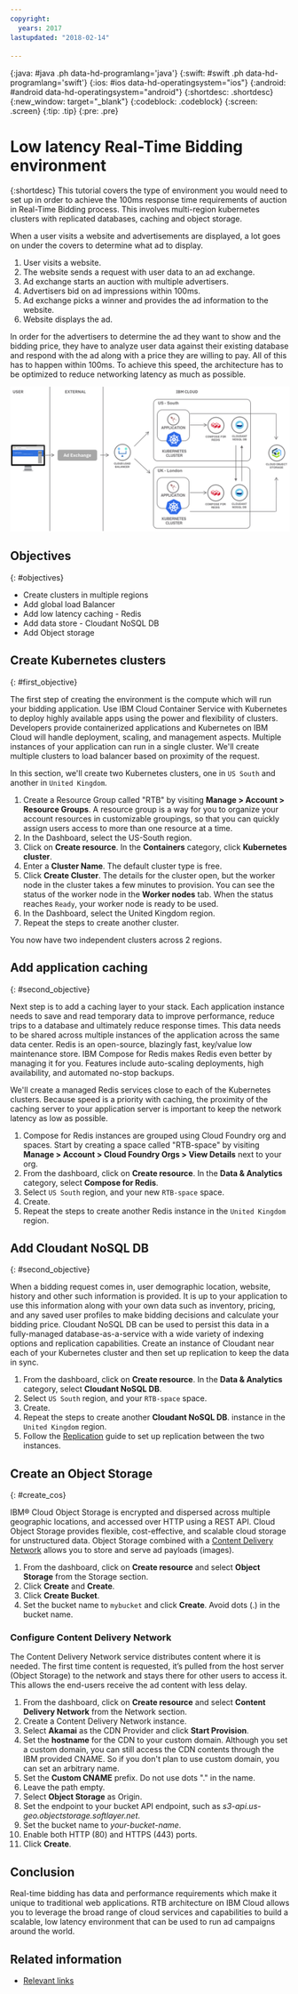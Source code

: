 ```yaml
---
copyright:
  years: 2017
lastupdated: "2018-02-14"

---
```


{:java: #java .ph data-hd-programlang='java'}
{:swift: #swift .ph data-hd-programlang='swift'}
{:ios: #ios data-hd-operatingsystem="ios"}
{:android: #android data-hd-operatingsystem="android"}
{:shortdesc: .shortdesc}
{:new_window: target="_blank"}
{:codeblock: .codeblock}
{:screen: .screen}
{:tip: .tip}
{:pre: .pre}

# Low latency Real-Time Bidding environment
{:shortdesc}
This tutorial covers the type of environment you would need to set up in order to achieve the 100ms response time requirements of auction in  Real-Time Bidding process. This involves multi-region kubernetes clusters with replicated databases, caching and object storage.

When a user visits a website and advertisements are displayed, a lot goes on under the covers to determine what ad to display.
1. User visits a website.
2. The website sends a request with user data to an ad exchange.  
3. Ad exchange starts an auction with multiple advertisers.
4. Advertisers bid on ad impressions within 100ms.
5. Ad exchange picks a winner and provides the ad information to the website.
6. Website displays the ad.

In order for the advertisers to determine the ad they want to show and the bidding price, they have to analyze user data against their existing database and respond with the ad along with a price they are willing to pay. All of this has to happen within 100ms. To achieve this speed, the architecture has to be optimized to reduce networking latency as much as possible.

![Architecture diagram](images/other/rtb-architecture.png)

## Objectives
{: #objectives}

* Create clusters in multiple regions
* Add global load Balancer
* Add low latency caching - Redis
* Add data store - Cloudant NoSQL DB
* Add Object storage

## Create Kubernetes clusters
{: #first_objective}

The first step of creating the environment is the compute which will run your bidding application. Use IBM Cloud Container Service with Kubernetes to deploy highly available apps using the power and flexibility of clusters. Developers provide containerized applications and Kubernetes on IBM Cloud will handle deployment, scaling, and management aspects. Multiple instances of your application can run in a single cluster. We'll create multiple clusters to load balancer based on proximity of the request.

In this section, we'll create two Kubernetes clusters, one in `US South` and another in `United Kingdom`.

1. Create a Resource Group called "RTB" by visiting **Manage > Account > Resource Groups**. A resource group is a way for you to organize your account resources in customizable groupings, so that you can quickly assign users access to more than one resource at a time.
2. In the Dashboard, select the US-South region.
3. Click on **Create resource**. In the **Containers** category, click **Kubernetes cluster**.
4. Enter a **Cluster Name**. The default cluster type is free.
5. Click **Create Cluster**. The details for the cluster open, but the worker node in the cluster takes a few minutes to provision. You can see the status of the worker node in the **Worker nodes** tab. When the status reaches `Ready`, your worker node is ready to be used.
6. In the Dashboard, select the United Kingdom region.
7. Repeat the steps to create another cluster.

You now have two independent clusters across 2 regions.

## Add application caching
{: #second_objective}

Next step is to add a caching layer to your stack. Each application instance needs to save and read temporary data to improve performance, reduce trips to a database and ultimately reduce response times. This data needs to be shared across multiple instances of the application across the same data center. Redis is an open-source, blazingly fast, key/value low maintenance store. IBM Compose for Redis makes Redis even better by managing it for you. Features include auto-scaling deployments, high availability, and automated no-stop backups.

We'll create a managed Redis services close to each of the Kubernetes clusters. Because speed is a priority with caching, the proximity of the caching server to your application server is important to keep the network latency as low as possible.

1. Compose for Redis instances are grouped using Cloud Foundry org and spaces. Start by creating a space called "RTB-space" by visiting **Manage > Account > Cloud Foundry Orgs > View Details** next to your org.
2. From the dashboard, click on **Create resource**. In the **Data & Analytics** category, select **Compose for Redis**.
3. Select `US South` region, and your new `RTB-space` space.
4. Create. 
5. Repeat the steps to create another Redis instance in the `United Kingdom` region.


## Add Cloudant NoSQL DB
{: #second_objective}

When a bidding request comes in, user demographic location, website, history and other such information is provided. It is up to your application to use this information along with your own data such as inventory, pricing, and any saved user profiles to make bidding decisions and calculate your bidding price. Cloudant NoSQL DB can be used to persist this data in a fully-managed database-as-a-service with a wide variety of indexing options and replication capabilities. Create an instance of Cloudant near each of your Kubernetes cluster and then set up replication to keep the data in sync. 

1. From the dashboard, click on **Create resource**. In the **Data & Analytics** category, select **Cloudant NoSQL DB**.
2. Select `US South` region, and your `RTB-space` space.
3. Create. 
4. Repeat the steps to create another **Cloudant NoSQL DB**. instance in the `United Kingdom` region.
5. Follow the [Replication](https://console.bluemix.net/docs/services/Cloudant/api/replication.html) guide to set up replication between the two instances. 


## Create an Object Storage
{: #create_cos}

IBM® Cloud Object Storage is encrypted and dispersed across multiple geographic locations, and accessed over HTTP using a REST API. Cloud Object Storage provides flexible, cost-effective, and scalable cloud storage for unstructured data. Object Storage combined with a [Content Delivery Network](https://console.bluemix.net/catalog/infrastructure/cdn-powered-by-akamai) allows you to store and serve ad payloads (images). 

1. From the dashboard, click on **Create resource** and select **Object Storage** from the Storage section.
2. Click **Create** and **Create**.
3. Click **Create Bucket**.
4. Set the bucket name to `mybucket` and click **Create**. Avoid dots (.) in the bucket name.

### Configure Content Delivery Network
The Content Delivery Network service distributes content where it is needed. The first time content is requested, it’s pulled from the host server (Object Storage) to the network and stays there for other users to access it. This allows the end-users receive the ad content with less delay.

1. From the dashboard, click on **Create resource** and select **Content Delivery Network** from the Network section. 
2. Create a Content Delivery Network instance.
3. Select **Akamai** as the CDN Provider and click **Start Provision**.
4. Set the **hostname** for the CDN to your custom domain. Although you set a custom domain, you can still access the CDN contents through the IBM provided CNAME. So if you don't plan to use custom domain, you can set an arbitrary name.
5. Set the **Custom CNAME** prefix. Do not use dots "." in the name.
6. Leave the path empty.
7. Select **Object Storage** as Origin.
8. Set the endpoint to your bucket API endpoint, such as *s3-api.us-geo.objectstorage.softlayer.net*.
9. Set the bucket name to *your-bucket-name*.
10. Enable both HTTP (80) and HTTPS (443) ports.
11. Click **Create**.

## Conclusion
Real-time bidding has data and performance requirements which make it unique to traditional web applications. RTB architecture on IBM Cloud allows you to leverage the broad range of cloud services and capabilities to build a scalable, low latency environment that can be used to run ad campaigns around the world. 

## Related information

* [Relevant links](https://blah)
